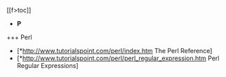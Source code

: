 [[f>toc]]

+ __**P**__

+++ Perl
* [*http://www.tutorialspoint.com/perl/index.htm The Perl Reference]
* [*http://www.tutorialspoint.com/perl/perl_regular_expression.htm Perl Regular Expressions]